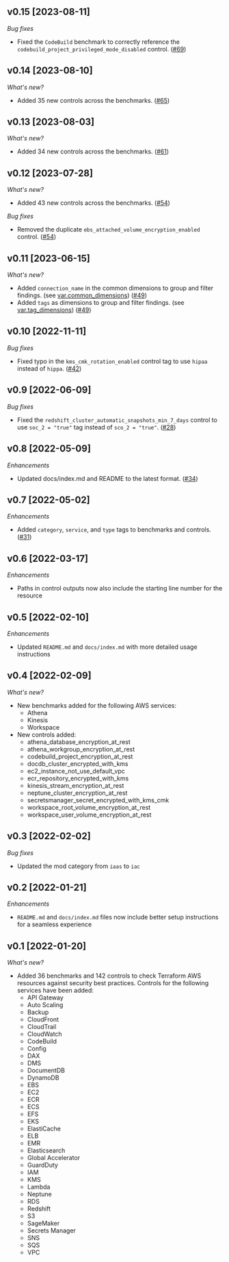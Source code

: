 ## v0.15 [2023-08-11]

_Bug fixes_

- Fixed the `CodeBuild` benchmark to correctly reference the `codebuild_project_privileged_mode_disabled` control. ([#69](https://github.com/turbot/steampipe-mod-terraform-aws-compliance/pull/69))

## v0.14 [2023-08-10]

_What's new?_

- Added 35 new controls across the benchmarks. ([#65](https://github.com/turbot/steampipe-mod-terraform-aws-compliance/pull/65))

## v0.13 [2023-08-03]

_What's new?_

- Added 34 new controls across the benchmarks. ([#61](https://github.com/turbot/steampipe-mod-terraform-aws-compliance/pull/61))

## v0.12 [2023-07-28]

_What's new?_

- Added 43 new controls across the benchmarks. ([#54](https://github.com/turbot/steampipe-mod-terraform-aws-compliance/pull/54))

_Bug fixes_

- Removed the duplicate `ebs_attached_volume_encryption_enabled` control. ([#54](https://github.com/turbot/steampipe-mod-terraform-aws-compliance/pull/54))

## v0.11 [2023-06-15]

_What's new?_

- Added `connection_name` in the common dimensions to group and filter findings. (see [var.common_dimensions](https://hub.steampipe.io/mods/turbot/terraform_aws_compliance/variables)) ([#49](https://github.com/turbot/steampipe-mod-terraform-aws-compliance/pull/49))
- Added `tags` as dimensions to group and filter findings. (see [var.tag_dimensions](https://hub.steampipe.io/mods/turbot/terraform_aws_compliance/variables)) ([#49](https://github.com/turbot/steampipe-mod-terraform-aws-compliance/pull/49))

## v0.10 [2022-11-11]

_Bug fixes_

- Fixed typo in the `kms_cmk_rotation_enabled` control tag to use `hipaa` instead of `hippa`. ([#42](https://github.com/turbot/steampipe-mod-terraform-aws-compliance/pull/42))

## v0.9 [2022-06-09]

_Bug fixes_

- Fixed the `redshift_cluster_automatic_snapshots_min_7_days` control to use `soc_2 = "true"` tag instead of `sco_2 = "true"`. ([#28](https://github.com/turbot/steampipe-mod-terraform-aws-compliance/pull/28))

## v0.8 [2022-05-09]

_Enhancements_

- Updated docs/index.md and README to the latest format. ([#34](https://github.com/turbot/steampipe-mod-terraform-aws-compliance/pull/34))

## v0.7 [2022-05-02]

_Enhancements_

- Added `category`, `service`, and `type` tags to benchmarks and controls. ([#31](https://github.com/turbot/steampipe-mod-terraform-aws-compliance/pull/31))

## v0.6 [2022-03-17]

_Enhancements_

- Paths in control outputs now also include the starting line number for the resource

## v0.5 [2022-02-10]

_Enhancements_

- Updated `README.md` and `docs/index.md` with more detailed usage instructions

## v0.4 [2022-02-09]

_What's new?_

- New benchmarks added for the following AWS services:
  - Athena
  - Kinesis
  - Workspace
- New controls added:
  - athena_database_encryption_at_rest
  - athena_workgroup_encryption_at_rest
  - codebuild_project_encryption_at_rest
  - docdb_cluster_encrypted_with_kms
  - ec2_instance_not_use_default_vpc
  - ecr_repository_encrypted_with_kms
  - kinesis_stream_encryption_at_rest
  - neptune_cluster_encryption_at_rest
  - secretsmanager_secret_encrypted_with_kms_cmk
  - workspace_root_volume_encryption_at_rest
  - workspace_user_volume_encryption_at_rest

## v0.3 [2022-02-02]

_Bug fixes_

- Updated the mod category from `iaas` to `iac`

## v0.2 [2022-01-21]

_Enhancements_

- `README.md` and `docs/index.md` files now include better setup instructions for a seamless experience

## v0.1 [2022-01-20]

_What's new?_

- Added 36 benchmarks and 142 controls to check Terraform AWS resources against security best practices. Controls for the following services have been added:
  - API Gateway
  - Auto Scaling
  - Backup
  - CloudFront
  - CloudTrail
  - CloudWatch
  - CodeBuild
  - Config
  - DAX
  - DMS
  - DocumentDB
  - DynamoDB
  - EBS
  - EC2
  - ECR
  - ECS
  - EFS
  - EKS
  - ElastiCache
  - ELB
  - EMR
  - Elasticsearch
  - Global Accelerator
  - GuardDuty
  - IAM
  - KMS
  - Lambda
  - Neptune
  - RDS
  - Redshift
  - S3
  - SageMaker
  - Secrets Manager
  - SNS
  - SQS
  - VPC
